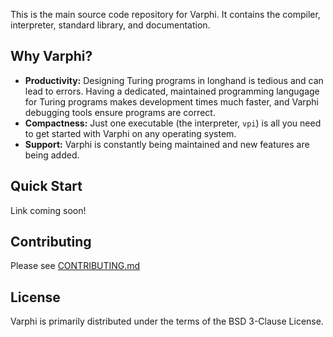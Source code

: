 This is the main source code repository for Varphi. It contains the compiler, interpreter, standard library, and documentation.

## Why Varphi?

* **Productivity:** Designing Turing programs in longhand is tedious and can lead to errors. Having a dedicated, maintained programming langugage for Turing programs makes development times much faster, and Varphi debugging tools ensure programs are correct.
* **Compactness:** Just one executable (the interpreter, `vpi`) is all you need to get started with Varphi on any operating system.
* **Support:** Varphi is constantly being maintained and new features are being added. 

## Quick Start

Link coming soon!

## Contributing

Please see [CONTRIBUTING.md](CONTRIBUTING.md)

## License

Varphi is primarily distributed under the terms of the BSD 3-Clause License.